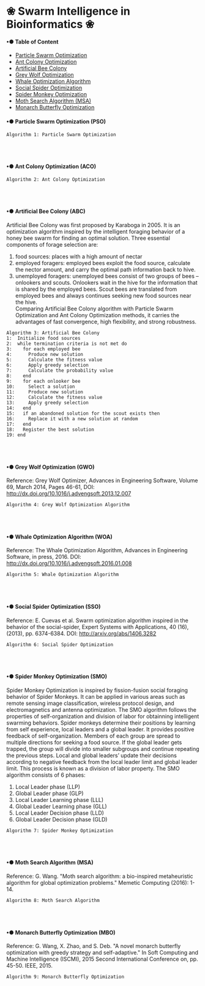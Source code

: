 # ❀ Swarm Intelligence in Bioinformatics ❀
#### •● Table of Content
- [Particle Swarm Optimization](#-particle-swarm-optimization-pso)
- [Ant Colony Optimization](#-ant-colony-optimization-aco)
- [Artificial Bee Colony](#-artificial-bee-colony-abc)
- [Grey Wolf Optimization](#-grey-wolf-optimization-gwo)
- [Whale Optimization Algorithm](#-whale-optimization-algorithm-woa)
- [Social Spider Optimization](#-social-spider-optimization-sso)
- [Spider Monkey Optimization](#-spider-monkey-optimization-smo)
- [Moth Search Algorithm (MSA)](#-moth-search-algorithm-msa)
- [Monarch Butterfly Optimization](#-monarch-butterfly-optimization-mbo)


#### •● Particle Swarm Optimization (PSO)
```
Algorithm 1: Particle Swarm Optimization

```
<br><br>

#### •● Ant Colony Optimization (ACO)
```
Algorithm 2: Ant Colony Optimization

```
<br><br>

#### •● Artificial Bee Colony (ABC)
Artificial Bee Colony was first proposed by Karaboga in 2005. It is an optimization algorithm inspired by the intelligent foraging behavior of a honey bee swarm for finding an optimal solution. Three essential components of forage selection are:
1)	food sources: places with a high amount of nectar 
2)	employed foragers: employed bees exploit the food source, calculate the nector amount, and carry the optimal path information back to hive.
3)	unemployed foragers: unemployed bees consist of two groups of bees – onlookers and scouts. Onlookers wait in the hive for the information that is shared by the employed bees. Scout bees are translated from employed bees and always continues seeking new food sources near the hive. <br>
Comparing Artificial Bee Colony algorithm with Particle Swarm Optimization and Ant Colony Optimization methods, it carries the advantages of fast convergence, high flexibility, and strong robustness. 
```
Algorithm 3: Artificial Bee Colony
1:	Initialize food sources
2:	while termination criteria is not met do
3:	  for each employed bee
4:	    Produce new solution
5:	    Calculate the fitness value
6:	    Apply greedy selection 
7:	    Calculate the probability value
8:	  end
9:	  for each onlooker bee
10:	    Select a solution 
11:	    Produce new solution
12:	    Calculate the fitness value
13:	    Apply greedy selection 
14:	  end
15:	  if an abandoned solution for the scout exists then
16:	    Replace it with a new solution at random
17:	  end
18:	  Register the best solution
19:	end
```
<br><br>

#### •● Grey Wolf Optimization (GWO)
Reference: Grey Wolf Optimizer, Advances in Engineering Software, Volume 69, March 2014, Pages 46-61, DOI: http://dx.doi.org/10.1016/j.advengsoft.2013.12.007 
```
Algorithm 4: Grey Wolf Optimization Algorithm

```
<br><br>

#### •● Whale Optimization Algorithm (WOA)
Reference: The Whale Optimization Algorithm, Advances in Engineering Software, in press, 2016. DOI: http://dx.doi.org/10.1016/j.advengsoft.2016.01.008 
```
Algorithm 5: Whale Optimization Algorithm

```
<br><br>

#### •● Social Spider Optimization (SSO)
Reference: E. Cuevas et al. Swarm optimization algorithm inspired in the behavior of the social-spider, Expert Systems with Applications, 40 (16), (2013), pp. 6374-6384. DOI: http://arxiv.org/abs/1406.3282
```
Algorithm 6: Social Spider Optimization

```
<br><br>

#### •● Spider Monkey Optimization (SMO) 
Spider Monkey Optimization is inspired by fission-fusion social foraging behavior of Spider Monkeys. It can be applied in various areas such as remote sensing image classification, wireless protocol design, and electromagnetics and antenna optimization. The SMO algorithm follows the properties of self-organization and division of labor for obtainning intelligent swarming behaviors. Spider monkeys determine their positions by learning from self experience, local leaders and a global leader. It provides positive feedback of self-organization. Members of each group are spread to multiple directions for seeking a food source. If the global leader gets trapped, the group will divide into smaller subgroups and continue repeating the previous steps. Local and global leaders’ update their decisions according to negative feedback from the local leader limit and global leader limit. This process is known as a division of labor property. The SMO algorithm consists of 6 phases:
1)	Local Leader phase (LLP)
2)	Global Leader phase (GLP)
3)	Local Leader Learning phase (LLL)
4)	Global Leader Learning phase (GLL)
5)	Local Leader Decision phase (LLD)
6)	Global Leader Decision phase (GLD)<br>

```
Algorithm 7: Spider Monkey Optimization

```
<br><br>

#### •● Moth Search Algorithm (MSA)
Reference: G. Wang. "Moth search algorithm: a bio-inspired metaheuristic algorithm for global optimization problems." Memetic Computing (2016): 1-14. 
```
Algorithm 8: Moth Search Algorithm 

```
<br><br>


#### •● Monarch Butterfly Optimization (MBO)
Reference: G. Wang, X. Zhao, and S. Deb. "A novel monarch butterfly optimization with greedy strategy and self-adaptive." In Soft Computing and Machine Intelligence (ISCMI), 2015 Second International Conference on, pp. 45-50. IEEE, 2015.
```
Algorithm 9: Monarch Butterfly Optimization

```
<br><br>


